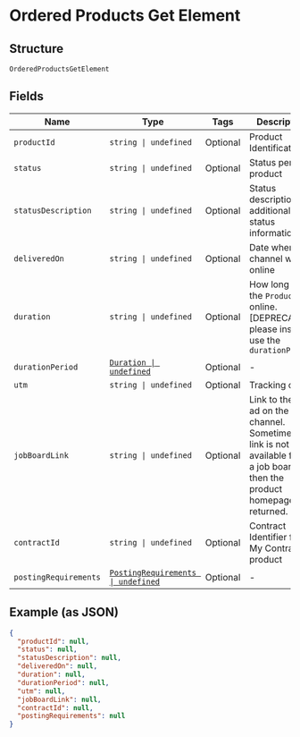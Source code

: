 
# Ordered Products Get Element

## Structure

`OrderedProductsGetElement`

## Fields

| Name | Type | Tags | Description |
|  --- | --- | --- | --- |
| `productId` | `string \| undefined` | Optional | Product Identification |
| `status` | `string \| undefined` | Optional | Status per product |
| `statusDescription` | `string \| undefined` | Optional | Status description, additional status information |
| `deliveredOn` | `string \| undefined` | Optional | Date when the channel went online |
| `duration` | `string \| undefined` | Optional | How long will the `Product` be online. [DEPRECATED] please instead use the `durationPeriod` |
| `durationPeriod` | [`Duration \| undefined`](../../doc/models/duration.md) | Optional | - |
| `utm` | `string \| undefined` | Optional | Tracking codes |
| `jobBoardLink` | `string \| undefined` | Optional | Link to the job ad on the channel. Sometimes this link is not available from a job board, then the product homepage is returned. |
| `contractId` | `string \| undefined` | Optional | Contract Identifier for My Contracts product |
| `postingRequirements` | [`PostingRequirements \| undefined`](../../doc/models/posting-requirements.md) | Optional | - |

## Example (as JSON)

```json
{
  "productId": null,
  "status": null,
  "statusDescription": null,
  "deliveredOn": null,
  "duration": null,
  "durationPeriod": null,
  "utm": null,
  "jobBoardLink": null,
  "contractId": null,
  "postingRequirements": null
}
```

